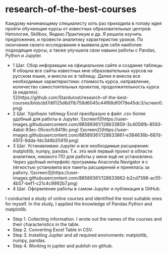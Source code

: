 # research-of-the-best-courses

 Каждому начинающему специалисту хоть раз приходила в голову идея пройти обучающие курсы от известных образовательных центров: Нетология, Skillbox, Яндекс.Практикум и др. Я решила изучить предложения, и провести аналитику характеристик уроков. По окончании своего исследования я выявила для себя наиболее подходящие курсы, а также улучшила свои навыки работы с Pandas, Python и Jupyter. 
<ul>
    <li>1 Шаг. Сбор информации на официальном сайте и создание таблицы. 
Я обошла все сайты известных мне образовательных курсов на русском языке, и внесла их в таблицу. Далее я внесла все необходимые характеристики: стоимость курса, направление, количество самостоятельных проектов, продолжительность курса (в неделях).</li>
   ![](https://github.com/Stardurost/research-of-the-best-courses/blob/dd7d6125d6d11b759d6045c44f68df0f79e45dc3/screen0.png)
  <li>2 Шаг. Удобную таблицу Excel преобразую в файл .csv более удобный для работы в Jupyter.
![screen1](https://user-images.githubusercontent.com/88589361/128633859-3c4056fb-8593-4abd-93ec-05cecfc8419c.png)
  ![screen2](https://user-images.githubusercontent.com/88589361/128633861-e384636b-687d-45f3-9dda-fdc3d4b20419.png)</li>
  <li>3 Шаг. Устанавливаю Jupyter и все необходимые расширения: matplotlib, numpy, pandas.
Т.к. это мой первый проект в области аналитики, никакого ПО для работы у меня ещё не установлено. Через удобный интерфейс программы Anaconda Navigator я с лёгкостью установила все пакеты расширений и принялась за работу. ![screen3](https://user-images.githubusercontent.com/88589361/128633862-b2cd7398-ac55-4b57-bef1-c21c4c9992b7.png)
</li><li>4 Шаг. Оформление работы в самом Jupyter и публикация в GitHub. 
</ul>
I conducted a study of online courses and identified the most suitable ones for myself. 
In the study, I applied the knowledge of Pandas Python and matplotlib.
<ul>
  <li>Step 1. Collecting information. I wrote out the names of the courses and their characteristics in the table.</li>
  <li>Step 2. Converting Excel Table in CSV.</li>
  <li>Step 3. Installing Jupiter and all required enviroments: matplotlib, numpy, pandas.</li>
  <li>Step 4. Working in jupiter and publish on github.</li>
</ul>
